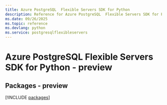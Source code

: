 ```yaml
---
title: Azure PostgreSQL  Flexible Servers SDK for Python
description: Reference for Azure PostgreSQL  Flexible Servers SDK for Python
ms.date: 09/26/2025
ms.topic: reference
ms.devlang: python
ms.service: postgresqlflexibleservers
---
```

# Azure PostgreSQL  Flexible Servers SDK for Python - preview
## Packages - preview
[!INCLUDE [packages](postgresql--flexible-servers-index.md)]